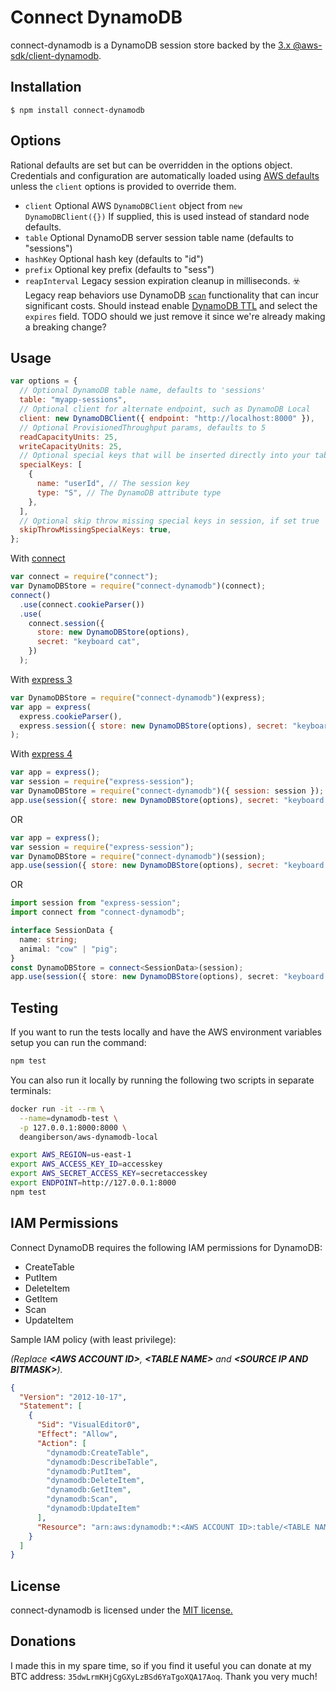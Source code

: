 # Connect DynamoDB

connect-dynamodb is a DynamoDB session store backed by the [3.x @aws-sdk/client-dynamodb](https://www.npmjs.com/package/@aws-sdk/client-dynamodb).

## Installation

    $ npm install connect-dynamodb

## Options

Rational defaults are set but can be overridden in the options object.
Credentials and configuration are automatically loaded using [AWS defaults](https://docs.aws.amazon.com/sdk-for-javascript/v3/developer-guide/setting-credentials.html)
unless the `client` options is provided to override them.

- `client` Optional AWS `DynamoDBClient` object from `new DynamoDBClient({})`
  If supplied, this is used instead of standard node defaults.
- `table` Optional DynamoDB server session table name (defaults to "sessions")
- `hashKey` Optional hash key (defaults to "id")
- `prefix` Optional key prefix (defaults to "sess")
- `reapInterval` Legacy session expiration cleanup in milliseconds.
  ☣️ Legacy reap behaviors use DynamoDB [`scan`](https://docs.aws.amazon.com/AWSJavaScriptSDK/v3/latest/clients/client-dynamodb/classes/scancommand.html)
  functionality that can incur significant costs. Should instead enable [DynamoDB TTL](http://docs.aws.amazon.com/amazondynamodb/latest/developerguide/TTL.html)
  and select the `expires` field. TODO should we just remove it since we're already making a breaking change?

## Usage

```js
var options = {
  // Optional DynamoDB table name, defaults to 'sessions'
  table: "myapp-sessions",
  // Optional client for alternate endpoint, such as DynamoDB Local
  client: new DynamoDBClient({ endpoint: "http://localhost:8000" }),
  // Optional ProvisionedThroughput params, defaults to 5
  readCapacityUnits: 25,
  writeCapacityUnits: 25,
  // Optional special keys that will be inserted directly into your table (in addition to remaining in the session)
  specialKeys: [
    {
      name: "userId", // The session key
      type: "S", // The DynamoDB attribute type
    },
  ],
  // Optional skip throw missing special keys in session, if set true
  skipThrowMissingSpecialKeys: true,
};
```

With [connect](https://github.com/senchalabs/connect)

```js
var connect = require("connect");
var DynamoDBStore = require("connect-dynamodb")(connect);
connect()
  .use(connect.cookieParser())
  .use(
    connect.session({
      store: new DynamoDBStore(options),
      secret: "keyboard cat",
    })
  );
```

With [express 3](http://expressjs.com/en/3x/api.html)

```js
var DynamoDBStore = require("connect-dynamodb")(express);
var app = express(
  express.cookieParser(),
  express.session({ store: new DynamoDBStore(options), secret: "keyboard cat" })
);
```

With [express 4](http://expressjs.com/)

```js
var app = express();
var session = require("express-session");
var DynamoDBStore = require("connect-dynamodb")({ session: session });
app.use(session({ store: new DynamoDBStore(options), secret: "keyboard cat" }));
```

OR

```js
var app = express();
var session = require("express-session");
var DynamoDBStore = require("connect-dynamodb")(session);
app.use(session({ store: new DynamoDBStore(options), secret: "keyboard cat" }));
```

OR

```ts
import session from "express-session";
import connect from "connect-dynamodb";

interface SessionData {
  name: string;
  animal: "cow" | "pig";
}
const DynamoDBStore = connect<SessionData>(session);
app.use(session({ store: new DynamoDBStore(options), secret: "keyboard cat" }));
```

## Testing

If you want to run the tests locally and have the AWS environment variables setup you can run the command:

```bash
npm test
```

You can also run it locally by running the following two scripts in separate terminals:

```bash
docker run -it --rm \
  --name=dynamodb-test \
  -p 127.0.0.1:8000:8000 \
  deangiberson/aws-dynamodb-local
```

```bash
export AWS_REGION=us-east-1
export AWS_ACCESS_KEY_ID=accesskey
export AWS_SECRET_ACCESS_KEY=secretaccesskey
export ENDPOINT=http://127.0.0.1:8000
npm test
```

## IAM Permissions

Connect DynamoDB requires the following IAM permissions for DynamoDB:

- CreateTable
- PutItem
- DeleteItem
- GetItem
- Scan
- UpdateItem

Sample IAM policy (with least privilege):

_(Replace **\<AWS ACCOUNT ID\>**, **\<TABLE NAME\>** and **\<SOURCE IP AND BITMASK\>**)._

```json
{
  "Version": "2012-10-17",
  "Statement": [
    {
      "Sid": "VisualEditor0",
      "Effect": "Allow",
      "Action": [
        "dynamodb:CreateTable",
        "dynamodb:DescribeTable",
        "dynamodb:PutItem",
        "dynamodb:DeleteItem",
        "dynamodb:GetItem",
        "dynamodb:Scan",
        "dynamodb:UpdateItem"
      ],
      "Resource": "arn:aws:dynamodb:*:<AWS ACCOUNT ID>:table/<TABLE NAME>"
    }
  ]
}
```

## License

connect-dynamodb is licensed under the [MIT license.](https://github.com/ca98am79/connect-dynamodb/blob/master/LICENSE.txt)

## Donations

I made this in my spare time, so if you find it useful you can donate at my BTC address: `35dwLrmKHjCgGXyLzBSd6YaTgoXQA17Aoq`. Thank you very much!
